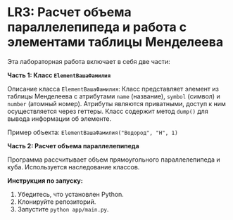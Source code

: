 # LR3: Расчет объема параллелепипеда и работа с элементами таблицы Менделеева

Эта лабораторная работа включает в себя две части:

**Часть 1: Класс `ElementВашаФамилия`**

Описание класса `ElementВашаФамилия`:  Класс представляет элемент из таблицы Менделеева с атрибутами `name` (название), `symbol` (символ) и `number` (атомный номер). Атрибуты являются приватными, доступ к ним осуществляется через геттеры.  Класс содержит метод `dump()` для вывода информации об элементе.

Пример объекта:  `ElementВашаФамилия("Водород", "H", 1)`


**Часть 2: Расчет объема параллелепипеда**

Программа рассчитывает объем прямоугольного параллелепипеда и куба. Используется наследование классов.

**Инструкция по запуску:**

1. Убедитесь, что установлен Python.
2. Клонируйте репозиторий.
3. Запустите `python app/main.py`.


